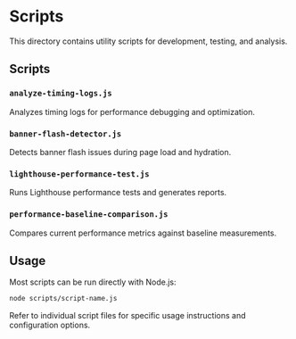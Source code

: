 # Scripts

This directory contains utility scripts for development, testing, and analysis.

## Scripts

### `analyze-timing-logs.js`
Analyzes timing logs for performance debugging and optimization.

### `banner-flash-detector.js`
Detects banner flash issues during page load and hydration.

### `lighthouse-performance-test.js`
Runs Lighthouse performance tests and generates reports.

### `performance-baseline-comparison.js`
Compares current performance metrics against baseline measurements.

## Usage

Most scripts can be run directly with Node.js:

```bash
node scripts/script-name.js
```

Refer to individual script files for specific usage instructions and configuration options.